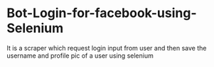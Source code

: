 # Bot-Login-for-facebook-using-Selenium
It is a scraper which request login input from user and then save the username and profile pic of a user using selenium
